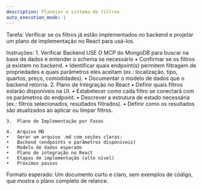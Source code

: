 ```yaml
---
description: Planejar o sistema de filtros
auto_execution_mode: 1
---
```


Tarefa:
Verificar se os filtros já estão implementados no backend e projetar um plano de implementação no React para usá-los.

Instruções:
	1.	Verificar Backend
USE O MCP do MongoDB para buscar na base de dados e entender o schema se necessário
	•	Confirmar se os filtros já existem no backend.
	•	Identificar quais endpoint(s) permitem filtragem de propriedades e quais parâmetros eles aceitam (ex.: localização, tipo, quartos, preço, comodidades).
	•	Documentar o modelo de dados que o backend retorna.
	2.	Plano de Integração no React
	•	Definir quais filtros estarão disponíveis na UI.
	•	Estabelecer como cada filtro se conectará com os parâmetros do endpoint.
	•	Descrever a estrutura de estado necessária (ex.: filtros selecionados, resultados filtrados).
	•	Definir como os resultados são atualizados ao aplicar ou limpar filtros.

	3.	Plano de Implementação por Fases

	4.	Arquivo MD
	•	Gerar um arquivo .md com seções claras:
	•	Backend (endpoints e parâmetros disponíveis)
	•	Modelo de dados esperado
	•	Plano de integração no React
	•	Etapas de implementação (alto nível)
	•	Próximos passos

Formato esperado:
Um documento curto e claro, sem exemplos de código, que mostra o plano completo de relance.
